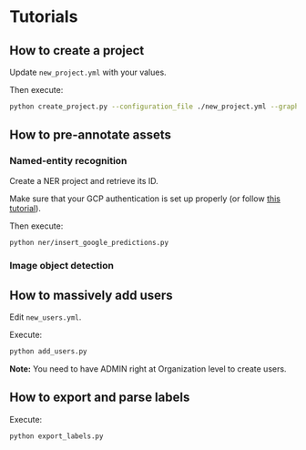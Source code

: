 # Tutorials

## How to create a project

Update `new_project.yml` with your values.

Then execute:

```bash
python create_project.py --configuration_file ./new_project.yml --graphql_client https://cloud.kili-technology.com/api/label/graphql
```

## How to pre-annotate assets

### Named-entity recognition

Create a NER project and retrieve its ID.

Make sure that your GCP authentication is set up properly (or follow [this tutorial](https://cloud.google.com/natural-language/docs/reference/libraries)).

Then execute:

```bash
python ner/insert_google_predictions.py
```

### Image object detection

## How to massively add users

Edit `new_users.yml`.

Execute:

```bash
python add_users.py
```

**Note:** You need to have ADMIN right at Organization level to create users.

## How to export and parse labels

Execute:

```bash
python export_labels.py
```
